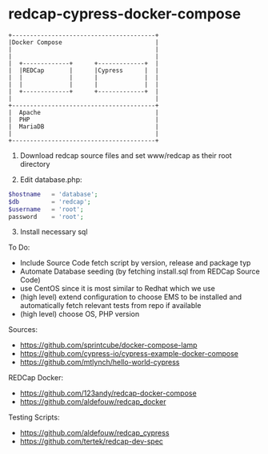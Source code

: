 # redcap-cypress-docker-compose

```
+----------------------------------------+
|Docker Compose                          |
|                                        |
|                                        |
|  +-------------+      +-------------+  |
|  |REDCap       |      |Cypress      |  |
|  |             |      |             |  |
|  |             |      |             |  |
|  +-------------+      +-------------+  |
|                                        |
+----------------------------------------+
|  Apache                                |
|  PHP                                   |
|  MariaDB                               |
|                                        |
+----------------------------------------+
```

1. Download redcap source files and set www/redcap as their root directory

2. Edit database.php: 

```php
$hostname   = 'database';
$db         = 'redcap';
$username   = 'root';
password    = 'root';
```

3. Install necessary sql



To Do:

- Include Source Code fetch script by version, release and package typ
- Automate Database seeding (by fetching install.sql from REDCap Source Code)
- use CentOS since it is most similar to Redhat which we use
- (high level) extend configuration to choose EMS to be installed and automatically fetch relevant tests from repo if available
- (high level) choose OS, PHP version

Sources:
- https://github.com/sprintcube/docker-compose-lamp
- https://github.com/cypress-io/cypress-example-docker-compose
- https://github.com/mtlynch/hello-world-cypress

REDCap Docker:
- https://github.com/123andy/redcap-docker-compose
- https://github.com/aldefouw/redcap_docker

Testing Scripts:
- https://github.com/aldefouw/redcap_cypress
- https://github.com/tertek/redcap-dev-spec
